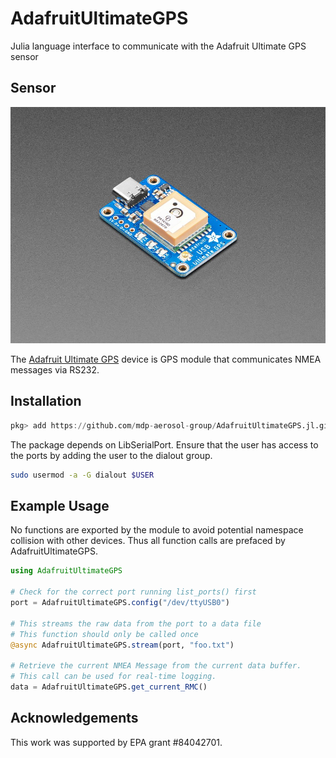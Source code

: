 # AdafruitUltimateGPS

Julia language interface to communicate with the Adafruit Ultimate GPS sensor

## Sensor
![](doc/assets/sensor.jpg)

The [Adafruit Ultimate GPS](https://www.adafruit.com/product/4279) device is GPS module that communicates NMEA messages via RS232. 

## Installation

```julia
pkg> add https://github.com/mdp-aerosol-group/AdafruitUltimateGPS.jl.git
```

The package depends on LibSerialPort. Ensure that the user has access to the ports by adding the user to the dialout group.

```bash
sudo usermod -a -G dialout $USER
```

## Example Usage

No functions are exported by the module to avoid potential namespace collision with other devices. Thus all function calls are prefaced by AdafruitUltimateGPS. 

```julia
using AdafruitUltimateGPS

# Check for the correct port running list_ports() first
port = AdafruitUltimateGPS.config("/dev/ttyUSB0")

# This streams the raw data from the port to a data file
# This function should only be called once
@async AdafruitUltimateGPS.stream(port, "foo.txt")

# Retrieve the current NMEA Message from the current data buffer. 
# This call can be used for real-time logging. 
data = AdafruitUltimateGPS.get_current_RMC()
```

## Acknowledgements

This work was supported by EPA grant #84042701.
